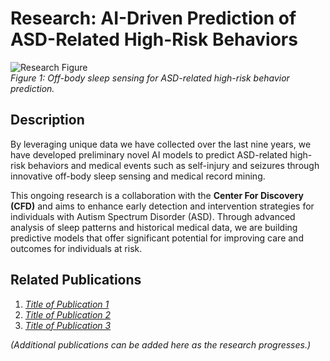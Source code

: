 # Research: AI-Driven Prediction of ASD-Related High-Risk Behaviors

![Research Figure](path_to_your_image.png)  
*Figure 1: Off-body sleep sensing for ASD-related high-risk behavior prediction.*

## Description
By leveraging unique data we have collected over the last nine years, we have developed preliminary novel AI models to predict ASD-related high-risk behaviors and medical events such as self-injury and seizures through innovative off-body sleep sensing and medical record mining. 

This ongoing research is a collaboration with the **Center For Discovery (CFD)** and aims to enhance early detection and intervention strategies for individuals with Autism Spectrum Disorder (ASD). Through advanced analysis of sleep patterns and historical medical data, we are building predictive models that offer significant potential for improving care and outcomes for individuals at risk.

## Related Publications
1. *[Title of Publication 1](link_to_publication_1)*
2. *[Title of Publication 2](link_to_publication_2)*
3. *[Title of Publication 3](link_to_publication_3)*

*(Additional publications can be added here as the research progresses.)*

